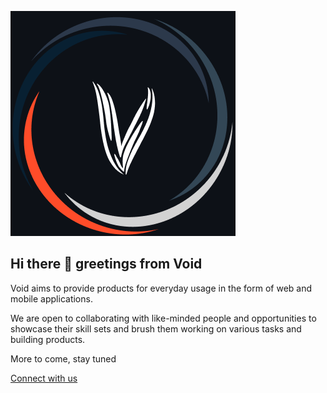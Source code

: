 ![Void Logo](void_logo_dark_360_github.png "Void Logo")

## Hi there 👋 greetings from Void

Void aims to provide products for everyday usage in the form of web and mobile applications.

We are open to collaborating with like-minded people and opportunities to showcase their skill sets and brush them working on various tasks and building products.

More to come, stay tuned

[Connect with us](mailto:contact.void@lurisan.in)
